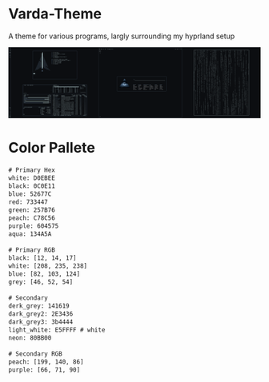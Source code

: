 # Varda-Theme
A theme for various programs, largly surrounding my hyprland setup

![screenshot](.screenshots/screen1.png)


# Color Pallete
```
# Primary Hex
white: D0EBEE
black: 0C0E11
blue: 52677C
red: 733447
green: 257B76
peach: C78C56
purple: 604575
aqua: 134A5A

# Primary RGB
black: [12, 14, 17]
white: [208, 235, 238]
blue: [82, 103, 124]
grey: [46, 52, 54]

# Secondary
derk_grey: 141619
dark_grey2: 2E3436
dark_grey3: 3b4444
light_white: E5FFFF # white
neon: 80BB00

# Secondary RGB
peach: [199, 140, 86]
purple: [66, 71, 90]
```
